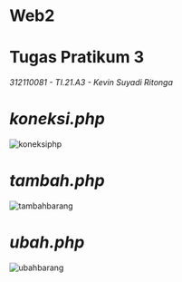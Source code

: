 # Web2
# Tugas Pratikum 3
*312110081 - TI.21.A3 - Kevin Suyadi Ritonga<br>*
# _koneksi.php_
![koneksiphp](https://user-images.githubusercontent.com/127708664/227836567-b612f2bf-eb8e-4b86-acc6-f1539484ef3b.png)

# _tambah.php_
![tambahbarang](https://user-images.githubusercontent.com/127708664/227836877-aec4d505-ae01-4dec-95a5-46827ae5456e.png)

# _ubah.php_
![ubahbarang](https://user-images.githubusercontent.com/127708664/228713841-20415fe5-cda0-40ff-a7cc-b430ed9b447e.jpeg)
